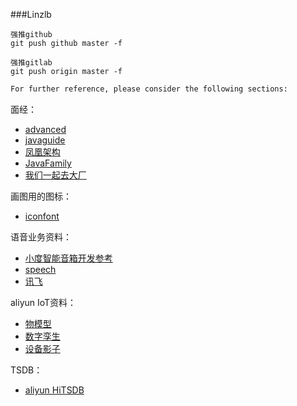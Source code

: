 ###Linzlb
```
强推github
git push github master -f

强推gitlab
git push origin master -f
```
```markdown
For further reference, please consider the following sections:
```
面经：
* [advanced](https://doocs.gitee.io/advanced-java/#/)
* [javaguide](https://javaguide.cn/)
* [凤凰架构](http://icyfenix.cn/)
* [JavaFamily](https://gitee.com/sharehappy/JavaFamily)
* [我们一起去大厂](https://aobing.blog.csdn.net/category_9424379.html)

画图用的图标：
* [iconfont](https://www.iconfont.cn/)

语音业务资料：
* [小度智能音箱开发参考](https://www.cnblogs.com/qinlongqiang/p/12498788.html)
* [speech](https://www.duiopen.com/docs/smarthome_overview)
* [讯飞](https://aiui.xfyun.cn/doc/aiui/)

aliyun IoT资料：
* [物模型](https://help.aliyun.com/document_detail/88239.html)
* [数字孪生](https://help.aliyun.com/document_detail/182342.html)
* [设备影子](https://help.aliyun.com/document_detail/53927.html)

TSDB：
* [aliyun HiTSDB](https://help.aliyun.com/document_detail/55652.html)



